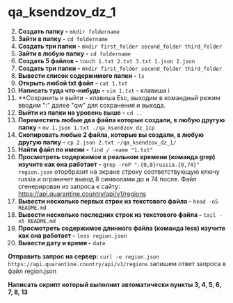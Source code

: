 # qa_ksendzov_dz_1

2. **Создать папку -** `mkdir foldername`
3. **Зайти в папку -** `cd foldername`
4. **Создать три папки -** `mkdir first_folder second_folder third_folder`
5. **Зайти в любую папку -** `cd foldername`
6. **Создать 5 файлов -** `touch 1.txt 2.txt 3.txt 1.json 2.json`
7. **Создать три папки -** `mkdir first_folder second_folder third_folder`
8. **Вывести список содержимого папки -** `ls`
9. **Открыть любой txt файл -** `cat 1.txt`
10. **Написать туда что-нибудь -** `vim 1.txt` - клавиша i
11. **Сохранить и выйти - клавиша Esc, выходим в командный режим вводим
    ":" далее "qw" для сохранения и выхода.
12. **Выйти из папки на уровень выше -** `cd ..`
13. **Переместить любые два файла которые создали, в любую другую папку -** `mv 1.json 1.txt ./qa_ksendzov_dz_1cp` 
14. **Cкопировать любые 2 файла, которые вы создали, в любую другую папку -** `cp 2.json 2.txt ~/qa_ksendzov_dz_1/`
15. **Найти файл по имени -** `find / -name "1.txt"`
16. **Просмотреть содержимое в реальном времени (команда grep) изучите как она работает -** `grep -roP ".{0,8}russia.{0,74}" region.json`
оторбразит на экране строку соответствующую ключу russia и ограничет вывод 8 символами до и 74 после. Файл сгенерирован из запроса к сайту:
https://api.quarantine.country/api/v1/regions
17. **Вывести несколько первых строк из текстового файла -** `head -n5 README.md`
18. **Вывести несколько последних строк из текстового файла -** `tail -n5 README.md`
19. **Просмотреть содержимое длинного файла (команда less) изучите как она работает -** `less region.json`
20. **Вывести дату и время -** `date`

**Отправить запрос на сервер:** `curl -o region.json https://api.quarantine.country/api/v1/regions`
запишем ответ запроса в файл region.json

**Написать скрипт который выполнит автоматически пункты 3, 4, 5, 6, 7, 8, 13**



